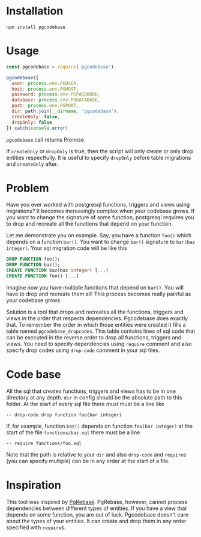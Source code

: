 # Installation

```
npm install pgcodebase
```

# Usage

```javascript
const pgcodebase = require('pgcodebase')

pgcodebase({
  user: process.env.PGUSER,
  host: process.env.PGHOST,
  password: process.env.PGPASSWORD,
  database: process.env.PGDATABASE,
  port: process.env.PGPORT,
  dir: path.join(__dirname, 'pgcodebase'),
  createOnly: false,
  dropOnly: false
}).catch(console.error)
```

`pgcodebase` call returns Promise.

If `createOnly` or `dropOnly` is true, then the script will only create or only drop entities respectfully. It is useful to specify `dropOnly` before table migrations and `createOnly` after.

# Problem

Have you ever worked with postgresql functions, triggers and views using migrations? It becomes increasingly complex when your codebase grows. If you want to change the signature of some function, postgresql requires you to drop and recreate all the functions that depend on your function.

Let me demonstrate you on example. Say, you have a function `foo()` which depends on a function `bar()`. You want to change `bar()` signature to `bar(baz integer)`. Your sql migration code will be like this
```sql
DROP FUNCTION foo();
DROP FUNCTION baz();
CREATE FUNCTION baz(baz integer) [...]
CREATE FUNCTION foo() [...]
```
Imagine now you have multiple functions that depend on `bar()`. You will have to drop and recreate them all! This process becomes really painful as your codebase grows.

Solution is a tool that drops and recreates all the functions, triggers and views in the order that respects dependencies. Pgcodebase does exactly that. To remember the order in which those entities were created it fills a table named `pgcodebase_dropcodes`. This table contains lines of sql code that can be executed in the reverse order to drop all functions, triggers and views. You need to specify dependencies using `require` comment and also specify drop codes using `drop-code` comment in your sql files.

# Code base

All the sql that creates functions, triggers and views has to be in one directory at any depth. `dir` in config should be the absolute path to this folder. At the start of every sql file there *must* must be a line like
```
-- drop-code drop function foo(bar integer)
```
If, for example, function `baz()` depends on function `foo(bar integer)` at the start of the file `functions/baz.sql` there must be a line
```
-- require functions/foo.sql
```
Note that the path is relative to your `dir` and also `drop-code` and `require`s (you can specify multiple) can be in any order at the start of a file.

# Inspiration

This tool was inspired by [PgRebase](https://github.com/oelmekki/pgrebase). PgRebase, however, cannot process dependencies between different types of entities. If you have a view that depends on some function, you are out of luck. Pgcodebase doesn't care about the types of your entities. It can create and drop them in any order specified with `require`s.
